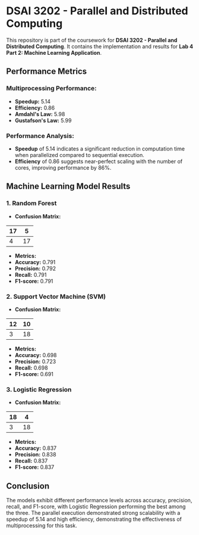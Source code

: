 # DSAI 3202 - Parallel and Distributed Computing

This repository is part of the coursework for **DSAI 3202 - Parallel and Distributed Computing**. It contains the implementation and results for **Lab 4 Part 2: Machine Learning Application**.

## Performance Metrics

### Multiprocessing Performance:
- **Speedup:** 5.14
- **Efficiency:** 0.86
- **Amdahl's Law:** 5.98
- **Gustafson's Law:** 5.99

### Performance Analysis:
- **Speedup** of 5.14 indicates a significant reduction in computation time when parallelized compared to sequential execution.
- **Efficiency** of 0.86 suggests near-perfect scaling with the number of cores, improving performance by 86%.

## Machine Learning Model Results

### 1. Random Forest
- **Confusion Matrix:**
  
| 17 |  5 |
|----|----|
|  4 | 17 |


- **Metrics:**
- **Accuracy:** 0.791
- **Precision:** 0.792
- **Recall:** 0.791
- **F1-score:** 0.791

### 2. Support Vector Machine (SVM)
- **Confusion Matrix:**

| 12 | 10 |
|----|----|
|  3 | 18 |


- **Metrics:**
- **Accuracy:** 0.698
- **Precision:** 0.723
- **Recall:** 0.698
- **F1-score:** 0.691

### 3. Logistic Regression
- **Confusion Matrix:**


| 18 |  4 |
|----|----|
|  3 | 18 |


- **Metrics:**
- **Accuracy:** 0.837
- **Precision:** 0.838
- **Recall:** 0.837
- **F1-score:** 0.837

## Conclusion

The models exhibit different performance levels across accuracy, precision, recall, and F1-score, with Logistic Regression performing the best among the three. The parallel execution demonstrated strong scalability with a speedup of 5.14 and high efficiency, demonstrating the effectiveness of multiprocessing for this task.
